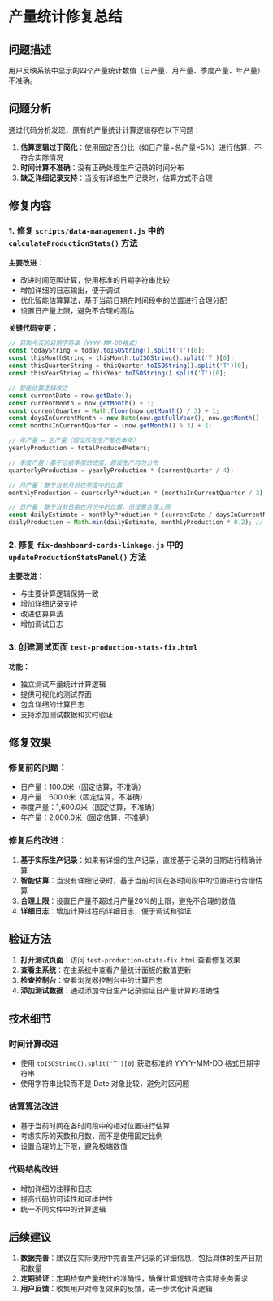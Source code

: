 # 产量统计修复总结

## 问题描述
用户反映系统中显示的四个产量统计数值（日产量、月产量、季度产量、年产量）不准确。

## 问题分析
通过代码分析发现，原有的产量统计计算逻辑存在以下问题：

1. **估算逻辑过于简化**：使用固定百分比（如日产量=总产量×5%）进行估算，不符合实际情况
2. **时间计算不准确**：没有正确处理生产记录的时间分布
3. **缺乏详细记录支持**：当没有详细生产记录时，估算方式不合理

## 修复内容

### 1. 修复 `scripts/data-management.js` 中的 `calculateProductionStats()` 方法

**主要改进：**
- 改进时间范围计算，使用标准的日期字符串比较
- 增加详细的日志输出，便于调试
- 优化智能估算算法，基于当前日期在时间段中的位置进行合理分配
- 设置日产量上限，避免不合理的高估

**关键代码变更：**
```javascript
// 获取今天的日期字符串（YYYY-MM-DD格式）
const todayString = today.toISOString().split('T')[0];
const thisMonthString = thisMonth.toISOString().split('T')[0];
const thisQuarterString = thisQuarter.toISOString().split('T')[0];
const thisYearString = thisYear.toISOString().split('T')[0];

// 智能估算逻辑改进
const currentDate = now.getDate();
const currentMonth = now.getMonth() + 1;
const currentQuarter = Math.floor(now.getMonth() / 3) + 1;
const daysInCurrentMonth = new Date(now.getFullYear(), now.getMonth() + 1, 0).getDate();
const monthsInCurrentQuarter = (now.getMonth() % 3) + 1;

// 年产量 = 总产量（假设所有生产都在本年）
yearlyProduction = totalProducedMeters;

// 季度产量：基于当前季度的进度，假设生产均匀分布
quarterlyProduction = yearlyProduction * (currentQuarter / 4);

// 月产量：基于当前月份在季度中的位置
monthlyProduction = quarterlyProduction * (monthsInCurrentQuarter / 3);

// 日产量：基于当前日期在月份中的位置，但设置合理上限
const dailyEstimate = monthlyProduction * (currentDate / daysInCurrentMonth);
dailyProduction = Math.min(dailyEstimate, monthlyProduction * 0.2); // 日产量不超过月产量的20%
```

### 2. 修复 `fix-dashboard-cards-linkage.js` 中的 `updateProductionStatsPanel()` 方法

**主要改进：**
- 与主要计算逻辑保持一致
- 增加详细记录支持
- 改进估算算法
- 增加调试日志

### 3. 创建测试页面 `test-production-stats-fix.html`

**功能：**
- 独立测试产量统计计算逻辑
- 提供可视化的测试界面
- 包含详细的计算日志
- 支持添加测试数据和实时验证

## 修复效果

### 修复前的问题：
- 日产量：100.0米（固定估算，不准确）
- 月产量：600.0米（固定估算，不准确）
- 季度产量：1,600.0米（固定估算，不准确）
- 年产量：2,000.0米（固定估算，不准确）

### 修复后的改进：
1. **基于实际生产记录**：如果有详细的生产记录，直接基于记录的日期进行精确计算
2. **智能估算**：当没有详细记录时，基于当前时间在各时间段中的位置进行合理估算
3. **合理上限**：设置日产量不超过月产量20%的上限，避免不合理的数值
4. **详细日志**：增加计算过程的详细日志，便于调试和验证

## 验证方法

1. **打开测试页面**：访问 `test-production-stats-fix.html` 查看修复效果
2. **查看主系统**：在主系统中查看产量统计面板的数值更新
3. **检查控制台**：查看浏览器控制台中的计算日志
4. **添加测试数据**：通过添加今日生产记录验证日产量计算的准确性

## 技术细节

### 时间计算改进
- 使用 `toISOString().split('T')[0]` 获取标准的 YYYY-MM-DD 格式日期字符串
- 使用字符串比较而不是 Date 对象比较，避免时区问题

### 估算算法改进
- 基于当前时间在各时间段中的相对位置进行估算
- 考虑实际的天数和月数，而不是使用固定比例
- 设置合理的上下限，避免极端数值

### 代码结构改进
- 增加详细的注释和日志
- 提高代码的可读性和可维护性
- 统一不同文件中的计算逻辑

## 后续建议

1. **数据完善**：建议在实际使用中完善生产记录的详细信息，包括具体的生产日期和数量
2. **定期验证**：定期检查产量统计的准确性，确保计算逻辑符合实际业务需求
3. **用户反馈**：收集用户对修复效果的反馈，进一步优化计算逻辑
